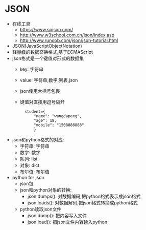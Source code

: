 # JSON
- 在线工具
    - https://www.sojson.com/
    - http://www.w3school.com.cn/json/index.asp
    - http://www.runoob.com/json/json-tutorial.html
- JSON(JavaScriptObjectNotation)
- 轻量级的数据交换格式,基于ECMAScript
- json格式是一个键值对形式的数据集
    - key: 字符串
    - value: 字符串,数字,列表,json
    - json使用大括号包裹
    - 键值对直接用逗号隔开
    
            student={
                "name": "wangdapeng",
                "age": 18,
                "mobile": "1508888888"
                }
- json和python格式的对应:
    - 字符串: 字符串
    - 数字: 数字
    - 队列: list
    - 对象: dict
    - 布尔值: 布尔值
- python for json
    - json包
    - json和python对象的转换:
        - json.dumps(): 对数据编码,把python格式表示成json格式
        - json.loads(): 对数据解码,把json格式转换成python格式
    - python读取json文件
        - json.dump(): 把内容写入文件
        - json.load(): 把json文件内容读入python